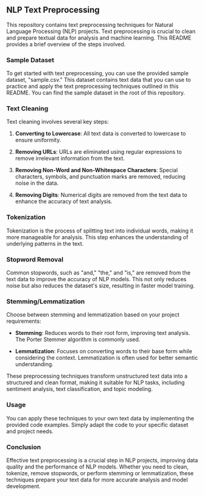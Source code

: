 
## NLP Text Preprocessing

This repository contains text preprocessing techniques for Natural Language Processing (NLP) projects. Text preprocessing is crucial to clean and prepare textual data for analysis and machine learning. 
This README provides a brief overview of the steps involved.

### Sample Dataset

To get started with text preprocessing, you can use the provided sample dataset, "sample.csv." This dataset contains text data that you can use to practice and apply the text preprocessing techniques outlined in this README. You can find the sample dataset in the root of this repository.

### Text Cleaning

Text cleaning involves several key steps:

1. **Converting to Lowercase**: All text data is converted to lowercase to ensure uniformity.

2. **Removing URLs**: URLs are eliminated using regular expressions to remove irrelevant information from the text.

3. **Removing Non-Word and Non-Whitespace Characters**: Special characters, symbols, and punctuation marks are removed, reducing noise in the data.

4. **Removing Digits**: Numerical digits are removed from the text data to enhance the accuracy of text analysis.

### Tokenization

Tokenization is the process of splitting text into individual words, making it more manageable for analysis. This step enhances the understanding of underlying patterns in the text.

### Stopword Removal

Common stopwords, such as "and," "the," and "is," are removed from the text data to improve the accuracy of NLP models. This not only reduces noise but also reduces the dataset's size, resulting in faster model training.

### Stemming/Lemmatization

Choose between stemming and lemmatization based on your project requirements:

- **Stemming**: Reduces words to their root form, improving text analysis. The Porter Stemmer algorithm is commonly used.

- **Lemmatization**: Focuses on converting words to their base form while considering the context. Lemmatization is often used for better semantic understanding.

These preprocessing techniques transform unstructured text data into a structured and clean format, making it suitable for NLP tasks, including sentiment analysis, text classification, and topic modeling.

### Usage

You can apply these techniques to your own text data by implementing the provided code examples. Simply adapt the code to your specific dataset and project needs.

### Conclusion

Effective text preprocessing is a crucial step in NLP projects, improving data quality and the performance of NLP models. Whether you need to clean, tokenize, remove stopwords, or perform stemming or lemmatization, these techniques prepare your text data for more accurate analysis and model development.